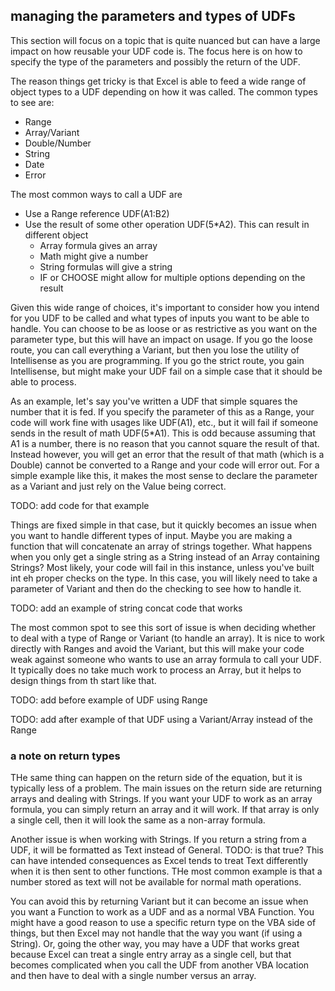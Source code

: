 ## managing the parameters and types of UDFs

This section will focus on a topic that is quite nuanced but can have a large impact on how reusable your UDF code is. The focus here is on how to specify the type of the parameters and possibly the return of the UDF.

The reason things get tricky is that Excel is able to feed a wide range of object types to a UDF depending on how it was called. The common types to see are:

- Range
- Array/Variant
- Double/Number
- String
- Date
- Error

The most common ways to call a UDF are

- Use a Range reference UDF(A1:B2)
- Use the result of some other operation UDF(5\*A2). This can result in different object
  - Array formula gives an array
  - Math might give a number
  - String formulas will give a string
  - IF or CHOOSE might allow for multiple options depending on the result

Given this wide range of choices, it's important to consider how you intend for you UDF to be called and what types of inputs you want to be able to handle. You can choose to be as loose or as restrictive as you want on the parameter type, but this will have an impact on usage. If you go the loose route, you can call everything a Variant, but then you lose the utility of Intellisense as you are programming. If you go the strict route, you gain Intellisense, but might make your UDF fail on a simple case that it should be able to process.

As an example, let's say you've written a UDF that simple squares the number that it is fed. If you specify the parameter of this as a Range, your code will work fine with usages like UDF(A1), etc., but it will fail if someone sends in the result of math UDF(5\*A1). This is odd because assuming that A1 is a number, there is no reason that you cannot square the result of that. Instead however, you will get an error that the result of that math (which is a Double) cannot be converted to a Range and your code will error out. For a simple example like this, it makes the most sense to declare the parameter as a Variant and just rely on the Value being correct.

TODO: add code for that example

Things are fixed simple in that case, but it quickly becomes an issue when you want to handle different types of input. Maybe you are making a function that will concatenate an array of strings together. What happens when you only get a single string as a String instead of an Array containing Strings? Most likely, your code will fail in this instance, unless you've built int eh proper checks on the type. In this case, you will likely need to take a parameter of Variant and then do the checking to see how to handle it.

TODO: add an example of string concat code that works

The most common spot to see this sort of issue is when deciding whether to deal with a type of Range or Variant (to handle an array). It is nice to work directly with Ranges and avoid the Variant, but this will make your code weak against someone who wants to use an array formula to call your UDF. It typically does no take much work to process an Array, but it helps to design things from th start like that.

TODO: add before example of UDF using Range

TODO: add after example of that UDF using a Variant/Array instead of the Range

### a note on return types

THe same thing can happen on the return side of the equation, but it is typically less of a problem. The main issues on the return side are returning arrays and dealing with Strings. If you want your UDF to work as an array formula, you can simply return an array and it will work. If that array is only a single cell, then it will look the same as a non-array formula.

Another issue is when working with Strings. If you return a string from a UDF, it will be formatted as Text instead of General. TODO: is that true? This can have intended consequences as Excel tends to treat Text differently when it is then sent to other functions. THe most common example is that a number stored as text will not be available for normal math operations.

You can avoid this by returning Variant but it can become an issue when you want a Function to work as a UDF and as a normal VBA Function. You might have a good reason to use a specific return type on the VBA side of things, but then Excel may not handle that the way you want (if using a String). Or, going the other way, you may have a UDF that works great because Excel can treat a single entry array as a single cell, but that becomes complicated when you call the UDF from another VBA location and then have to deal with a single number versus an array.
